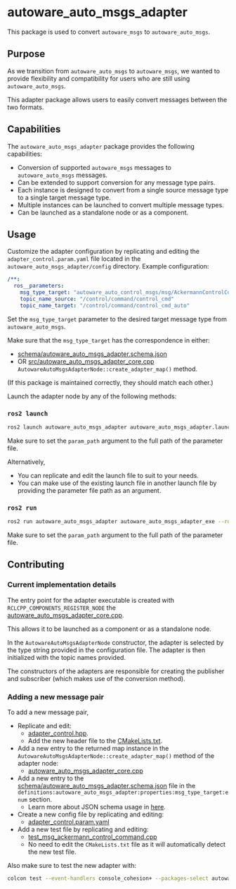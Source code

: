 # autoware_auto_msgs_adapter

This package is used to convert `autoware_msgs` to `autoware_auto_msgs`.

## Purpose

As we transition from `autoware_auto_msgs` to `autoware_msgs`, we wanted to provide flexibility and compatibility for
users who are still using `autoware_auto_msgs`.

This adapter package allows users to easily convert messages between the two formats.

## Capabilities

The `autoware_auto_msgs_adapter` package provides the following capabilities:

- Conversion of supported `autoware_msgs` messages to `autoware_auto_msgs` messages.
- Can be extended to support conversion for any message type pairs.
- Each instance is designed to convert from a single source message type to a single target message type.
- Multiple instances can be launched to convert multiple message types.
- Can be launched as a standalone node or as a component.

## Usage

Customize the adapter configuration by replicating and editing the `adapter_control.param.yaml` file located
in the `autoware_auto_msgs_adapter/config` directory. Example configuration:

```yaml
/**:
  ros__parameters:
    msg_type_target: "autoware_auto_control_msgs/msg/AckermannControlCommand"
    topic_name_source: "/control/command/control_cmd"
    topic_name_target: "/control/command/control_cmd_auto"
```

Set the `msg_type_target` parameter to the desired target message type from `autoware_auto_msgs`.

Make sure that the `msg_type_target` has the correspondence in either:
- [schema/autoware_auto_msgs_adapter.schema.json](schema/autoware_auto_msgs_adapter.schema.json)
- OR [src/autoware_auto_msgs_adapter_core.cpp](src/autoware_auto_msgs_adapter_core.cpp) `AutowareAutoMsgsAdapterNode::create_adapter_map()` method.

(If this package is maintained correctly, they should match each other.)

Launch the adapter node by any of the following methods:

### `ros2 launch`

```bash
ros2 launch autoware_auto_msgs_adapter autoware_auto_msgs_adapter.launch.xml param_path:='full_path_to_param_file'
```

Make sure to set the `param_path` argument to the full path of the parameter file.

Alternatively,

- You can replicate and edit the launch file to suit to your needs.
- You can make use of the existing launch file in another launch file by providing the parameter file path as an
  argument.

### `ros2 run`

```bash
ros2 run autoware_auto_msgs_adapter autoware_auto_msgs_adapter_exe --ros-args --params-file 'full_path_to_param_file'
```

Make sure to set the `param_path` argument to the full path of the parameter file.

## Contributing

### Current implementation details

The entry point for the adapter executable is created with `RCLCPP_COMPONENTS_REGISTER_NODE` the [autoware_auto_msgs_adapter_core.cpp](src/Fautoware_auto_msgs_adapter_core.cpp).

This allows it to be launched as a component or as a standalone node.

In the `AutowareAutoMsgsAdapterNode` constructor, the adapter is selected by the type string provided in the
configuration file. The adapter is then initialized with the topic names provided.

The constructors of the adapters are responsible for creating the publisher and subscriber (which makes use of the conversion method).

### Adding a new message pair

To add a new message pair,

- Replicate and edit:
  - [adapter_control.hpp](include/autoware_auto_msgs_adapter/adapter_control.hpp).
  - Add the new header file to the [CMakeLists.txt](CMakeLists.txt).
- Add a new entry to the returned map instance in the `AutowareAutoMsgsAdapterNode::create_adapter_map()` method of the adapter node:
  - [autoware_auto_msgs_adapter_core.cpp](src/autoware_auto_msgs_adapter_core.cpp)
- Add a new entry to the [schema/autoware_auto_msgs_adapter.schema.json](schema/autoware_auto_msgs_adapter.schema.json) file in the `definitions:autoware_auto_msgs_adapter:properties:msg_type_target:enum` section.
  - Learn more about JSON schema usage in [here](https://autowarefoundation.github.io/autoware-documentation/main/contributing/coding-guidelines/ros-nodes/parameters/#json-schema).
- Create a new config file by replicating and editing:
  - [adapter_control.param.yaml](config/adapter_control.param.yaml)
- Add a new test file by replicating and editing:
  - [test_msg_ackermann_control_command.cpp](test/test_msg_ackermann_control_command.cpp)
  - No need to edit the `CMakeLists.txt` file as it will automatically detect the new test file.

Also make sure to test the new adapter with:

```bash
colcon test --event-handlers console_cohesion+ --packages-select autoware_auto_msgs_adapter
```
